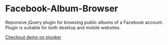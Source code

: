 Facebook-Album-Browser
======================

Reponsive jQuery plugin for browsing public albums of a Facebook account.
Plugin is suitable for both desktop and mobile websites.

[Checkout demo on plunker](http://plnkr.co/edit/bpcaagDgxVClt1lsDH5a?p=preview)
